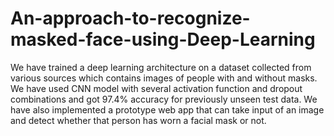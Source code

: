 # An-approach-to-recognize-masked-face-using-Deep-Learning
We have trained a deep learning architecture on a dataset collected from various sources which contains images of people with and without masks. We have used CNN model with several activation function and dropout combinations and got 97.4% accuracy for previously unseen test data. We have also implemented a prototype web app that can take input of an image and detect whether that person has worn a facial mask or not.
